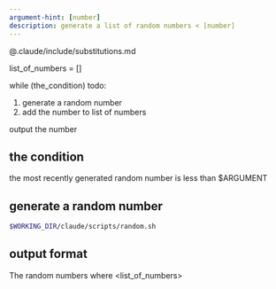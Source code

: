```yaml
---
argument-hint: [number]
description: generate a list of random numbers < [number]
---
```

@.claude/include/substitutions.md

list_of_numbers = []

while (the_condition) todo:
   1. generate a random number
   2. add the number to list of numbers

output the number

## the condition
the most recently generated random number is less than $ARGUMENT

## generate a random number

```bash
$WORKING_DIR/claude/scripts/random.sh
```

## output format

The random numbers where <list_of_numbers>
